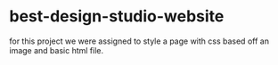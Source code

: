 best-design-studio-website
==========================

for this project we were assigned to style a page with css based off an image and basic html file.
